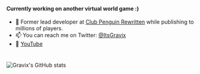 #### Currently working on another virtual world game :)

- 🐧 Former lead developer at [Club Penguin Rewritten](https://twitter.com/CPRewritten) while publishing to millions of players.
- 📫 You can reach me on Twitter: [@ItsGravix](https://twitter.com/ItsGravix)
- 🎥 [YouTube](https://www.youtube.com/channel/UCLnUAujUCtw50JO5wbj3fHw) 
# 

![Gravix's GitHub stats](https://github-readme-stats.vercel.app/api?username=ItsGravix&show_icons=true&count_private=true)

<!--
**ItsGravix/ItsGravix** is a ✨ _special_ ✨ repository because its `README.md` (this file) appears on your GitHub profile.

Here are some ideas to get you started:

- 🔭 I’m currently working on ...
- 🌱 I’m currently learning ...
- 👯 I’m looking to collaborate on ...
- 🤔 I’m looking for help with ...
- 💬 Ask me about ...
- 📫 How to reach me: ...
- 😄 Pronouns: ...
- ⚡ Fun fact: ...
-->
